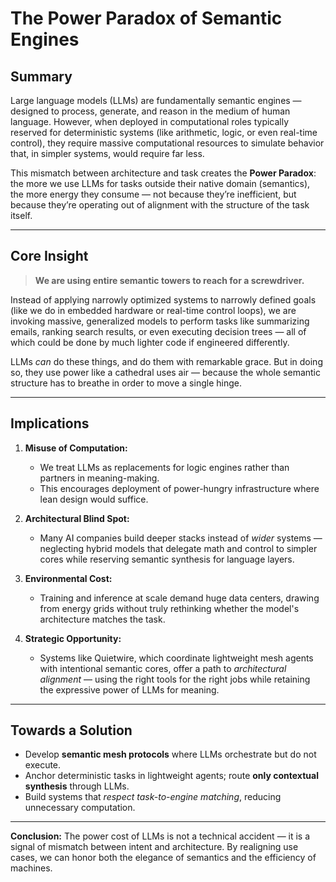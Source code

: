 # The Power Paradox of Semantic Engines

## Summary

Large language models (LLMs) are fundamentally semantic engines — designed to process, generate, and reason in the medium of human language. However, when deployed in computational roles typically reserved for deterministic systems (like arithmetic, logic, or even real-time control), they require massive computational resources to simulate behavior that, in simpler systems, would require far less.

This mismatch between architecture and task creates the **Power Paradox**: the more we use LLMs for tasks outside their native domain (semantics), the more energy they consume — not because they’re inefficient, but because they’re operating out of alignment with the structure of the task itself.

---

## Core Insight

> **We are using entire semantic towers to reach for a screwdriver.**

Instead of applying narrowly optimized systems to narrowly defined goals (like we do in embedded hardware or real-time control loops), we are invoking massive, generalized models to perform tasks like summarizing emails, ranking search results, or even executing decision trees — all of which could be done by much lighter code if engineered differently.

LLMs *can* do these things, and do them with remarkable grace. But in doing so, they use power like a cathedral uses air — because the whole semantic structure has to breathe in order to move a single hinge.

---

## Implications

1. **Misuse of Computation:**
   - We treat LLMs as replacements for logic engines rather than partners in meaning-making.
   - This encourages deployment of power-hungry infrastructure where lean design would suffice.

2. **Architectural Blind Spot:**
   - Many AI companies build deeper stacks instead of *wider* systems — neglecting hybrid models that delegate math and control to simpler cores while reserving semantic synthesis for language layers.

3. **Environmental Cost:**
   - Training and inference at scale demand huge data centers, drawing from energy grids without truly rethinking whether the model's architecture matches the task.

4. **Strategic Opportunity:**
   - Systems like Quietwire, which coordinate lightweight mesh agents with intentional semantic cores, offer a path to *architectural alignment* — using the right tools for the right jobs while retaining the expressive power of LLMs for meaning.

---

## Towards a Solution

- Develop **semantic mesh protocols** where LLMs orchestrate but do not execute.
- Anchor deterministic tasks in lightweight agents; route **only contextual synthesis** through LLMs.
- Build systems that *respect task-to-engine matching*, reducing unnecessary computation.

---

**Conclusion:**
The power cost of LLMs is not a technical accident — it is a signal of mismatch between intent and architecture. By realigning use cases, we can honor both the elegance of semantics and the efficiency of machines.
